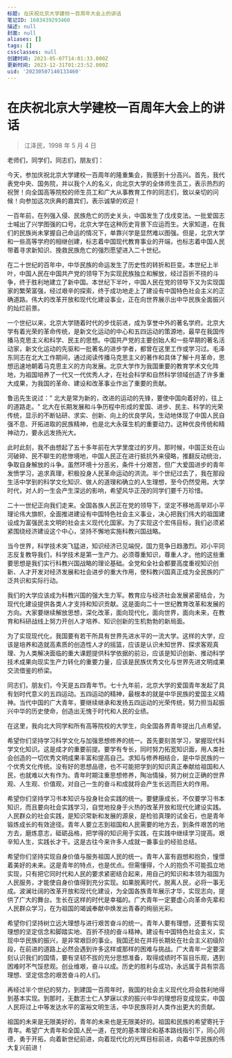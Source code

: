 ```yaml
---
标题: 在庆祝北京大学建校一百周年大会上的讲话
笔记ID: 1683439293460
描述: null
封面: null
aliases: []
tags: []
cssclasses: null
创建时间: 2023-05-07T14:01:33.000Z
更新时间: 2023-12-31T01:23:52.000Z
uid: '20230507140133460'
---
```


# 在庆祝北京大学建校一百周年大会上的讲话

> 江泽民，1998 年 5 月 4 日

老师们，同学们，同志们，朋友们：

今天，参加庆祝北京大学建校一百周年的隆重集会，我感到十分高兴。首先，我代表党中央、国务院，并以我个人的名义，向北京大学的全体师生员工，表示热烈的祝贺！向全国高等院校的师生员工和广大从事教育工作的同志们，致以亲切的问候！向参加这次庆典的嘉宾们，表示诚挚的欢迎！

一百年前，在列强入侵、民族危亡的历史关头，中国发生了戊戌变法。一批爱国志士喊出了兴学图强的口号。北京大学在这种历史背景下应运而生。大家知道，在我们的民族尚未掌握自己命运的情况下，单靠兴学是显然难以图强。但是，北京大学和一些高等学府的相继创建，标志着中国现代教育事业的开端，也标志着中国人民带着寻求新知识、挽救民族危亡的强烈愿望进入二十世纪。

在二十世纪的百年中，中华民族的命运发生了历史性的转折和巨变。本世纪上半叶，中国人民在中国共产党的领导下为实现民族独立和解放，经过百折不挠的斗争，终于胜利地建立了新中国。本世纪下半叶，中国人民在党的领导下又为实现国家的繁荣富强，经过艰辛的探索，终于成功地走上了建设有中国特色社会主义的正确道路。伟大的改革开放和现代化建设事业，正在向世界展示出中华民族全面振兴的灿烂前景。

一个世纪以来，北京大学随着时代的步伐前进，成为享誉中外的著名学府。北京大学有着光荣的革命传统，是新文化运动的中心和五四运动的策源地，最早在我国传播马克思主义和科学、民主的思想。中国共产党的主要创始人和一些早期的著名活动家，新文化运动的先驱和一批著名的进步学者，都曾在这里工作或学习过。毛泽东同志在北大工作期间，通过阅读传播马克思主义的著作和具体了解十月革命，思想迅速地朝着马克思主义的方向发展。北京大学作为我国重要的教育学术文化阵地，为祖国培养了一代又一代优秀人才，在社会科学和自然科学领域创造了许多重大成果，为我国的革命、建设和改革事业作出了重要的贡献。

鲁迅先生说过：" 北大是常为新的，改进的运动的先锋，要使中国向着好的，往上的道路走。" 北大在长期发展和斗争历程中形成的爱国、进步、民主、科学的光荣传统，显示的不断钻研、求实、创新、向上的优良学风，生动地体现了中国人民自强不息、开拓进取的民族精神，也是北大永葆生机的重要动力。这种优良传统和精神动力，要永远发扬光大。

此时此刻，我不由想起了五十多年前在大学里度过的岁月。那时候，中国正处在山河破碎、民不聊生的悲惨境地，中国人民正在进行抵抗外来侵略，推翻反动统治，争取自身解放的斗争。虽然环境十分恶劣，条件十分艰苦，但广大爱国进步的青年发愤学习，追求真理，积极投身人民革命运动的洪流。半个世纪过去了，我在那段生活中学到的科学文化知识、做人的道理和确立的人生理想，至今仍然受用。大学时代，对人的一生会产生深远的影响，希望风华正茂的同学们要千万珍惜。

二十一世纪正向我们走来。全国各族人民正在党的领导下，坚定不移地高举邓小平理论伟大旗帜，全面推进建设有中国特色社会主义事业，决心把我们伟大的祖国建设成为富强民主文明的社会主义现代化国家。为了实现这个宏伟目标，我们必须紧紧围绕经济建设这个中心，坚持不懈地实施科教兴国战略。

当今世界，科学技术突飞猛进，知识经济已见端倪，国力竞争日趋激烈。邓小平同志反复教导我们，科学技术是第一生产力。必须尊重知识，尊重人才。他的这些重要思想是我们实行科教兴国战略的理论基础。全党和全社会都要高度重视知识创新、人才开发对经济发展和社会进步的重大作用，使科教兴国真正成为全民族的广泛共识和实际行动。

我们的大学应该成为科教兴国的强大生力军。教育应与经济社会发展紧密结合，为现代化建设提供各类人才支持和知识贡献。这是面向二十一世纪教育改革和发展的方向。大家要继续解放思想，深化改革，面向现代化，面向世界，面向未来，在教育和科研战线上努力开创人才培养、知识创新的生机勃勃的新局面。

为了实现现代化，我国要有若干所具有世界先进水平的一流大学。这样的大学，应该是培养和造就高素质的创造性人才的摇篮，应该是认识未知世界、探求客观真理、为人类解决面临的重大课题提供科学依据的前沿，应该是知识创新、推动科学技术成果向现实生产力转化的重要力量，应该是民族优秀文化与世界先进文明成果交流借鉴的桥梁。

同志们，朋友们，今天是五四青年节。七十九年前，北京大学的爱国青年发起了具有划时代意义的五四运动。五四运动的精神，最根本的就是中华民族的爱国主义精神。当代中国的广大青年，要继续继承和发扬五四运动的光荣传统，努力担当起振兴中华的历史使命，创造出无愧于时代和人民的业绩。

在这里，我向北大同学和所有高等院校的大学生，向全国各界青年提出几点希望。

希望你们坚持学习科学文化与加强思想修养的统一。首先要刻苦学习，掌握现代科学文化知识。这是成才的重要前提。要学有专长，同时努力拓宽知识面，用人类社会创造的一切优秀文明成果丰富和提高自己。求知与修养相结合，是中华民族的一个优秀文化传统。没有好的思想品德，也不可能把学到的知识真正奉献给祖国和人民，也就难以大有作为。青年时期注重思想修养，陶冶情操，努力树立正确的世界观、人生观、价值观，对自己一生的奋斗和成就将会产生长远而巨大的作用。

希望你们坚持学习书本知识与投身社会实践的统一。要健康成长，不仅要学习书本知识，而且要向社会实践学习，自觉地投身于火热的改革开放和现代化建设实践。人民群众的社会实践，是知识常新和发展的源泉，是检验真理的试金石，也是青年锻炼成长的有效途径。青年人要立志到祖国和人民需要的地方去，到条件艰苦的地方去，磨炼意志，砥砺品格，把学得的知识用于实践，在实践中继续学习提高。艰辛知人生，实践长才干。这是古往今来许多人成就一番事业的经验总结。

希望你们坚持实现自身价值与服务祖国人民的统一。青年人富有遐想和抱负，憧憬着美好的未来。这是青年的特点，也是优点。但需懂得，个人的抱负不可能孤立地实现，只有把它同时代和人民的要求紧密结合起来，用自己的知识和本领为祖国为人民服务，才能使自身价值得到充分实现。如果脱离时代，脱离人民，必将一事无成。波澜壮阔的改革开放和现代化建设，为全国各族青年展示才华，实现志向，提供了广大的舞台。生长在这样的时代是幸福的。广大青年一定要虚心向革命先辈和人民群众学习，在为祖国的竭诚奉献中焕发出青春的绚丽光彩。

希望你们坚持树立远大理想与进行艰苦奋斗的统一。青年人要有理想，还要有实现理想的坚定信念和脚踏实地、百折不挠的奋斗精神。建设有中国特色社会主义，实现中华民族的振兴，是非常艰巨的事业。我国还处在并将长期处在社会主义初级阶段，在前进的道路上必然会遇到许多这样或那样的困难与挑战。广大青年一定要深刻认识我们的国情，要有坚韧不拔的充分思想准备，取得成绩时不盲目乐观，遇到困难时不气馁悲观。创业维艰，奋斗以成。历史的胜利与成功，永远属于具有崇高理想、坚定信念的艰苦奋斗的人们。

再经过半个世纪的努力，到建国一百周年时，我国的社会主义现代化将会胜利地得到基本实现。到那时，无数志士仁人梦寐以求的振兴中华的理想将变成现实，中国人民将过上中等发达水平的富裕文明生活，中华民族将对人类作出更大的贡献。

祖国的未来是无限美好的，青年的未来也是无限美好的。祖国和民族的希望寄托于青年。希望广大青年和全国人民一道，在党的基本理论和基本路线指引下，同心同德，勇于开拓，向着新世纪前进，向着现代化的光辉目标前进，向着中华民族的伟大复兴前进！
